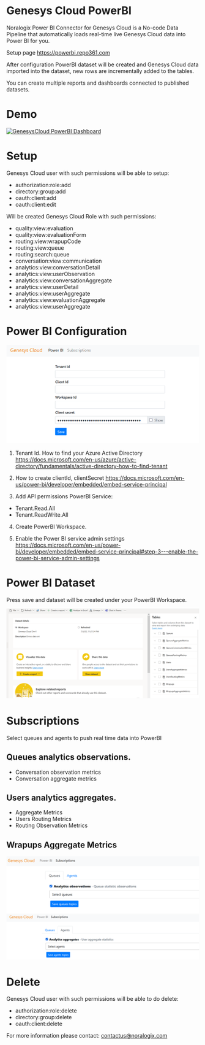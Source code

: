 # Genesys Cloud PowerBI

Noralogix Power BI Connector for Genesys Cloud is a No-code Data Pipeline that automatically loads real-time live Genesys Cloud data into Power BI for you.

Setup page https://powerbi.repo361.com

After configuration PowerBI dataset will be created and Genesys Cloud data imported into the dataset, new rows are incrementally added to the tables.

You can create multiple reports and dashboards connected to published datasets.

# Demo
[![GenesysCloud PowerBI Dashboard](http://img.youtube.com/vi/FjzMTyyq8f4/0.jpg)](https://youtu.be/FjzMTyyq8f4?t=0s)

# Setup

Genesys Cloud user with such permissions will be able to setup:
- authorization:role:add
- directory:group:add
- oauth:client:add
- oauth:client:edit

Will be created Genesys Cloud Role with such permissions:
- quality:view:evaluation
- quality:view:evaluationForm
- routing:view:wrapupCode
- routing:view:queue
- routing:search:queue
- conversation:view:communication
- analytics:view:conversationDetail
- analytics:view:userObservation
- analytics:view:conversationAggregate
- analytics:view:userDetail
- analytics:view:userAggregate
- analytics:view:evaluationAggregate
- analytics:view:userAggregate

# Power BI Configuration 

![lab image](powerbi-settings.png)

1. Tenant Id. How to find your Azure Active Directory
https://docs.microsoft.com/en-us/azure/active-directory/fundamentals/active-directory-how-to-find-tenant

2. How to create clientId, clientSecret
https://docs.microsoft.com/en-us/power-bi/developer/embedded/embed-service-principal

3. Add API permissions 
PowerBI Service: 
- Tenant.Read.All 
- Tenant.ReadWrite.All 

4. Create PowerBI Workspace.

5. Enable the Power BI service admin settings
https://docs.microsoft.com/en-us/power-bi/developer/embedded/embed-service-principal#step-3---enable-the-power-bi-service-admin-settings

# Power BI Dataset

Press save and dataset will be created under your PowerBI Workspace.

![lab image](powerbi-dataset-tables.png)

# Subscriptions

Select queues and agents to push real time data into PowerBI
## Queues analytics observations.
- Conversation observation metrics
- Conversation aggregate metrics
## Users analytics aggregates.
- Aggregate Metrics
- Users Routing Metrics
- Routing Observation Metrics
## Wrapups Aggregate Metrics

![lab image](subscriptions-queues.png)
![lab image](subscriptions-agents.png)

# Delete
Genesys Cloud user with such permissions will be able to do delete:
- authorization:role:delete
- directory:group:delete
- oauth:client:delete

For more information please contact: [contactus@noralogix.com](mailto:contactus@noralogix.com)
